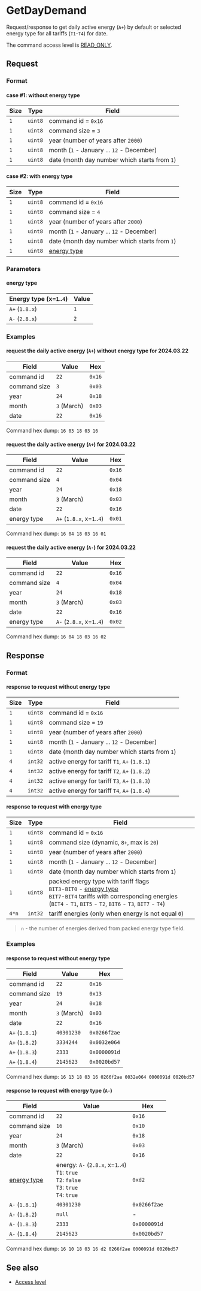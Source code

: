 # GetDayDemand

Request/response to get daily active energy (`A+`) by default or selected energy type for all tariffs (`T1`-`T4`) for date.

The command access level is [READ_ONLY](../basics.md#command-access-level).


## Request

### Format

#### case #1: without energy type

| Size | Type    | Field                                         |
| ---- | ------- | --------------------------------------------- |
| `1`  | `uint8` | command id = `0x16`                           |
| `1`  | `uint8` | command size = `3`                            |
| `1`  | `uint8` | year (number of years after `2000`)           |
| `1`  | `uint8` | month (`1` - January ... `12` - December)     |
| `1`  | `uint8` | date (month day number which starts from `1`) |

#### case #2: with energy type

| Size | Type    | Field                                         |
| ---- | ------- | --------------------------------------------- |
| `1`  | `uint8` | command id = `0x16`                           |
| `1`  | `uint8` | command size = `4`                            |
| `1`  | `uint8` | year (number of years after `2000`)           |
| `1`  | `uint8` | month (`1` - January ... `12` - December)     |
| `1`  | `uint8` | date (month day number which starts from `1`) |
| `1`  | `uint8` | [energy type](#energy-type)                   |

### Parameters

#### energy type

| Energy type (x=`1`..`4`) | Value |
| ------------------------ | ----- |
| `A+` (`1.8.x`)           | `1`   |
| `A-` (`2.8.x`)           | `2`   |

### Examples

#### request the daily active energy (`A+`) without energy type for 2024.03.22

| Field        | Value       | Hex    |
| ------------ | ----------- | ------ |
| command id   | `22`        | `0x16` |
| command size | `3`         | `0x03` |
| year         | `24`        | `0x18` |
| month        | `3` (March) | `0x03` |
| date         | `22`        | `0x16` |

Command hex dump: `16 03 18 03 16`

#### request the daily active energy (`A+`) for 2024.03.22

| Field        | Value                      | Hex    |
| ------------ | -------------------------- | ------ |
| command id   | `22`                       | `0x16` |
| command size | `4`                        | `0x04` |
| year         | `24`                       | `0x18` |
| month        | `3` (March)                | `0x03` |
| date         | `22`                       | `0x16` |
| energy type  | `A+` (`1.8.x`, x=`1`..`4`) | `0x01` |

Command hex dump: `16 04 18 03 16 01`

#### request the daily active energy (`A-`) for 2024.03.22

| Field        | Value                      | Hex    |
| ------------ | -------------------------- | ------ |
| command id   | `22`                       | `0x16` |
| command size | `4`                        | `0x04` |
| year         | `24`                       | `0x18` |
| month        | `3` (March)                | `0x03` |
| date         | `22`                       | `0x16` |
| energy type  | `A-` (`2.8.x`, x=`1`..`4`) | `0x02` |

Command hex dump: `16 04 18 03 16 02`

## Response

### Format

#### response to request without energy type

| Size | Type    | Field                                         |
| ---- | ------- | --------------------------------------------- |
| `1`  | `uint8` | command id = `0x16`                           |
| `1`  | `uint8` | command size = `19`                           |
| `1`  | `uint8` | year (number of years after `2000`)           |
| `1`  | `uint8` | month (`1` - January ... `12` - December)     |
| `1`  | `uint8` | date (month day number which starts from `1`) |
| `4`  | `int32` | active energy for tariff `T1`, `A+` (`1.8.1`) |
| `4`  | `int32` | active energy for tariff `T2`, `A+` (`1.8.2`) |
| `4`  | `int32` | active energy for tariff `T3`, `A+` (`1.8.3`) |
| `4`  | `int32` | active energy for tariff `T4`, `A+` (`1.8.4`) |

#### response to request with energy type

| Size  | Type    | Field                                                                                                                                                                                                    |
| ----- | ------- | -------------------------------------------------------------------------------------------------------------------------------------------------------------------------------------------------------- |
| `1`   | `uint8` | command id = `0x16`                                                                                                                                                                                      |
| `1`   | `uint8` | command size (dynamic, `8+`, max is `20`)                                                                                                                                                                |
| `1`   | `uint8` | year (number of years after `2000`)                                                                                                                                                                      |
| `1`   | `uint8` | month (`1` - January ... `12` - December)                                                                                                                                                                |
| `1`   | `uint8` | date (month day number which starts from `1`)                                                                                                                                                            |
| `1`   | `uint8` | packed energy type with tariff flags <br/>`BIT3`-`BIT0` - [energy type](#energy-type)<br/>`BIT7`-`BIT4` tariffs with corresponding energies (`BIT4` - `T1`, `BIT5` - `T2`, `BIT6` - `T3`, `BIT7` - `T4`) |
| `4*n` | `int32` | tariff energies (only when energy is not equal `0`)                                                                                                                                                      |

> `n` - the number of energies derived from packed energy type field.

### Examples

#### response to request without energy type

| Field          | Value       | Hex          |
| -------------- | ----------- | ------------ |
| command id     | `22`        | `0x16`       |
| command size   | `19`        | `0x13`       |
| year           | `24`        | `0x18`       |
| month          | `3` (March) | `0x03`       |
| date           | `22`        | `0x16`       |
| `A+` (`1.8.1`) | `40301230`  | `0x0266f2ae` |
| `A+` (`1.8.2`) | `3334244`   | `0x0032e064` |
| `A+` (`1.8.3`) | `2333`      | `0x0000091d` |
| `A+` (`1.8.4`) | `2145623`   | `0x0020bd57` |

Command hex dump: `16 13 18 03 16 0266f2ae 0032e064 0000091d 0020bd57`

#### response to request with energy type (`A-`)

| Field                       | Value                                                                                               | Hex          |
| --------------------------- | --------------------------------------------------------------------------------------------------- | ------------ |
| command id                  | `22`                                                                                                | `0x16`       |
| command size                | `16`                                                                                                | `0x10`       |
| year                        | `24`                                                                                                | `0x18`       |
| month                       | `3` (March)                                                                                         | `0x03`       |
| date                        | `22`                                                                                                | `0x16`       |
| [energy type](#energy-type) | energy: `A-` (`2.8.x`, x=`1`..`4`)<br>`T1`: `true`<br>`T2`: `false`<br>`T3`: `true`<br>`T4`: `true` | `0xd2`       |
| `A-` (`1.8.1`)              | `40301230`                                                                                          | `0x0266f2ae` |
| `A-` (`1.8.2`)              | `null`                                                                                              | -            |
| `A-` (`1.8.3`)              | `2333`                                                                                              | `0x0000091d` |
| `A-` (`1.8.4`)              | `2145623`                                                                                           | `0x0020bd57` |

Command hex dump: `16 10 18 03 16 d2 0266f2ae 0000091d 0020bd57`


## See also

* [Access level](../basics.md#command-access-level)
